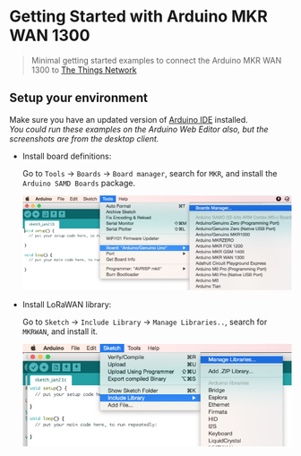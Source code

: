 # Getting Started with Arduino MKR WAN 1300

> Minimal getting started examples to connect the Arduino MKR WAN 1300 to [The Things Network](https://thethingsnetwork.org)

## Setup your environment

Make sure you have an updated version of [Arduino IDE](https://www.arduino.cc/en/Main/Software) installed.  
_You could run these examples on the Arduino Web Editor also, but the screenshots are from the desktop client._

* Install board definitions:

  Go to `Tools` -> `Boards` -> `Board manager`, search for `MKR`, and install the `Arduino SAMD Boards` package.
  
  ![Boards manager](/images/board-manager.jpg)

* Install LoRaWAN library:

  Go to `Sketch` -> `Include Library` -> `Manage Libraries..`, search for `MKRWAN`, and install it.

  ![Library manager](/images/library-manager.jpg)

